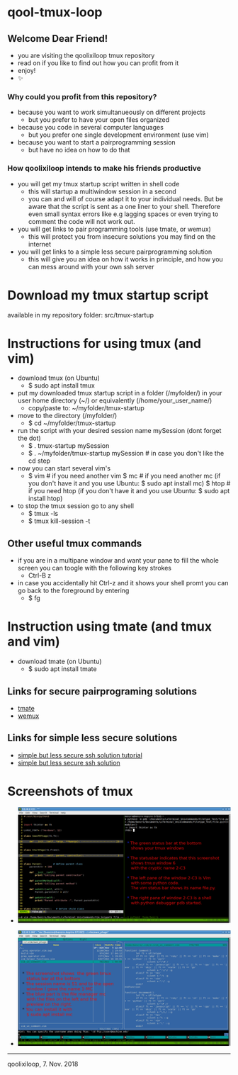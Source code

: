 # qool-tmux-loop

## Welcome Dear Friend!  
* you are visiting the qoolixiloop tmux repository
* read on if you like to find out how you can profit from it
* enjoy!
* :sparkles:


### Why could you profit from this repository?
* because you want to work simultanueously on different projects
  * but you prefer to have your open files organized 
* because you code in several computer languages
  * but you prefer one single development environment (use vim)
* because you want to start a pairprogramming session
  * but have no idea on how to do that


### How qoolixiloop intends to make his friends productive
* you will get my tmux startup script written in shell code
  * this will startup a multiwindow session in a second 
  * you can and will of course adapt it to your individual needs. But be aware
    that the script is sent as a one liner to your shell. Therefore even small
    syntax errors like e.g lagging spaces or even trying to comment the code 
    will not work out.  
* you will get links to pair programming tools (use tmate, or wemux)
  * this will protect you from insecure solutions you may find on the internet
* you will get links to a simple less secure pairprogramming solution
  * this will give you an idea on how it works in principle, and how you can
    mess around with your own ssh server


# Download my tmux startup script
available in my repository folder: src/tmux-startup


# Instructions for using tmux (and vim)
* download tmux (on Ubuntu)
  * $ sudo apt install tmux
* put my downloaded tmux startup script in a folder (/myfolder/) in your user
  home directory (~/) or equivalently (/home/your_user_name/) 
  * copy/paste to: ~/myfolder/tmux-startup
* move to the directory (/myfolder/)
  * $ cd ~/myfolder/tmux-startup
* run the script with your desired session name mySession
  (dont forget the dot)
  * $ . tmux-startup mySession
  * $ . ~/myfolder/tmux-startup mySession   # in case you don't like the cd step
* now you can start several vim's 
  * $ vim    # if you need another vim 
    $ mc     # if you need another mc (if you don't have it and you use Ubuntu: $ sudo apt install mc)
    $ htop   # if you need htop (if you don't have it and you use Ubuntu: $ sudo apt install htop)
* to stop the tmux session go to any shell
  * $ tmux -ls
  * $ tmux kill-session -t <mySession>

## Other useful tmux commands
* if you are in a multipane window and want your pane to fill the whole screen
  you can toogle with the following key strokes
  * Ctrl-B z
* in case you accidentally hit Ctrl-z and it shows your shell promt you can go
  back to the foreground by entering 
  * $ fg


# Instruction using tmate (and tmux and vim)
* download tmate (on Ubuntu)
  * $ sudo apt install tmate


## Links for secure pairprograming solutions
* [tmate](https://tmate.io/)
* [wemux](https://github.com/zolrath/wemux)

## Links for simple less secure solutions
* [simple but less secure ssh solution tutorial](https://www.hamvocke.com/blog/remote-pair-programming-with-tmux/)
* [simple but less secure ssh solution](https://gist.github.com/shrayasr/9778db8aabac59eba6b5)


# Screenshots of tmux
* ![image of tmux with some python code](pictures/tmux_showing_py.png)

* ![image of tmux with filemanager mc](pictures/tmux_showing_mc.png)


------------------------
qoolixiloop, 7. Nov. 2018
 




























